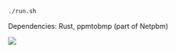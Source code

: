 ```sh
./run.sh
```

Dependencies: Rust, ppmtobmp (part of Netpbm)

![](https://julienduranleau-sandbox.github.io/rust-raytracer/render.png "")

